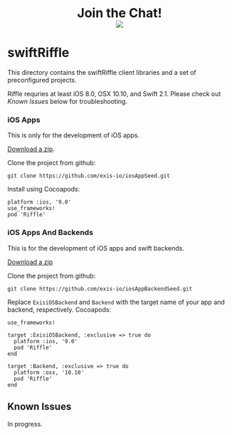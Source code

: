 <div align="center">
    <h1>Join the Chat!
    <br>
    <img src="http://slack.exis.io/badge.svg">
    </h3>
</div>

# swiftRiffle

This directory contains the swiftRiffle client libraries and a set of preconfigured projects. 

Riffle requries at least iOS 8.0, OSX 10.10, and Swift 2.1. Please check out *Known Issues* below for troubleshooting. 

### iOS Apps

This is only for the development of iOS apps. 

[Download a zip](https://github.com/exis-io/iosAppSeed). 

Clone the project from github:

```
git clone https://github.com/exis-io/iosAppSeed.git
```

Install using Cocoapods: 

```
platform :ios, '9.0'
use_frameworks!
pod 'Riffle'
```

### iOS Apps And Backends

This is for the development of iOS apps and swift backends. 

[Download a zip](https://github.com/exis-io/iosAppBackendSeed/archive/master.zip) 

Clone the project from github:

```
git clone https://github.com/exis-io/iosAppBackendSeed.git
```

Replace `ExisiOSBackend` and `Backend` with the target name of your app and backend, respectively. Cocoapods: 

```
use_frameworks!

target :ExisiOSBackend, :exclusive => true do
  platform :ios, '9.0'
  pod 'Riffle'
end

target :Backend, :exclusive => true do
  platform :osx, '10.10'
  pod 'Riffle'
end
```


## Known Issues

In progress.